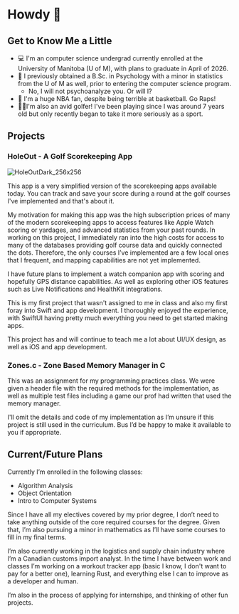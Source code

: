 # Howdy 🤠

## Get to Know Me a Little

- 💻 I'm an computer science undergrad currently enrolled at the University of Manitoba (U of M), with plans to graduate in April of 2026.
- 🧠 I previously obtained a B.Sc. in Psychology with a minor in statistics from the U of M as well, prior to entering the computer science program.
	- No, I will not psychoanalyze you. Or will I?
- 🏀 I'm a huge NBA fan, despite being terrible at basketball. Go Raps!
- 🏌🏼I'm also an avid golfer! I've been playing since I was around 7 years old but only recently began to take it more seriously as a sport.

## Projects

### **HoleOut** - A Golf Scorekeeping App
![HoleOutDark_256x256](https://github.com/user-attachments/assets/35d9600c-af0f-44ab-b52f-e79880bffa8c)

This app is a very simplified version of the scorekeeping apps available today. You can track and save your score during a round at the golf courses I've implemented and that's about it.

My motivation for making this app was the high subscription prices of many of the modern scorekeeping apps to access features like Apple Watch scoring or yardages, and advanced statistics from your past rounds. In working on this project, I immediately ran into the high costs for access to many of the databases providing golf course data and quickly connected the dots. Therefore, the only courses I’ve implemented are a few local ones that I frequent, and mapping capabilities are not yet implemented.

I have future plans to implement a watch companion app with scoring and hopefully GPS distance capabilities. As well as exploring other iOS features such as Live Notifications and HealthKit integrations.

This is my first project that wasn't assigned to me in class and also my first foray into Swift and app development. I thoroughly enjoyed the experience, with SwiftUI having pretty much everything you need to get started making apps.

This project has and will continue to teach me a lot about UI/UX design, as well as iOS and app development.

### Zones.c - Zone Based Memory Manager in C

This was an assignment for my programming practices class. We were given a header file with the required methods for the implementation, as well as multiple test files including a game our prof had written that used the memory manager.

I'll omit the details and code of my implementation as I’m unsure if this project is still used in the curriculum. Bus I’d be happy to make it available to you if appropriate.

## Current/Future Plans

Currently I’m enrolled in the following classes:

- Algorithm Analysis
- Object Orientation
- Intro to Computer Systems

Since I have all my electives covered by my prior degree, I don’t need to take anything outside of the core required courses for the degree. Given that, I’m also pursuing a minor in mathematics as I’ll have some courses to fill in my final terms.

I’m also currently working in the logistics and supply chain industry where I’m a Canadian customs import analyst. In the time I have between work and classes I’m working on a workout tracker app (basic I know, I don't want to pay for a better one), learning Rust, and everything else I can to improve as a developer and human.

I’m also in the process of applying for internships, and thinking of other fun projects.
